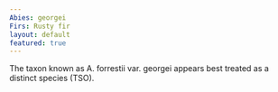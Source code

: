 ```yaml
---
Abies: georgei
Firs: Rusty fir
layout: default
featured: true
---
```

The taxon known as A. forrestii var. georgei appears best treated as a distinct species (TSO). 
